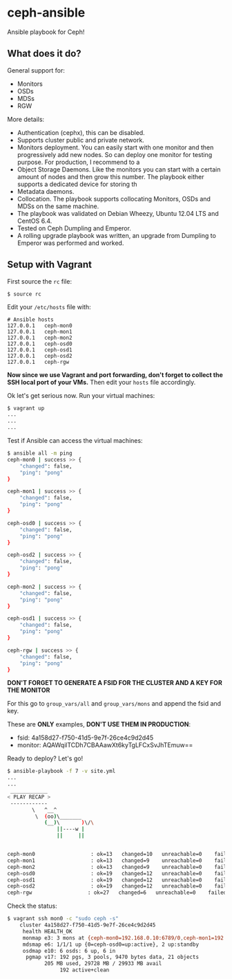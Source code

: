 ceph-ansible
============

Ansible playbook for Ceph!

## What does it do?

General support for:

* Monitors
* OSDs
* MDSs
* RGW

More details:

* Authentication (cephx), this can be disabled.
* Supports cluster public and private network.
* Monitors deployment. You can easily start with one monitor and then progressively add new nodes. So can deploy one monitor for testing purpose. For production, I recommend to a
* Object Storage Daemons. Like the monitors you can start with a certain amount of nodes and then grow this number. The playbook either supports a dedicated device for storing th
* Metadata daemons.
* Collocation. The playbook supports collocating Monitors, OSDs and MDSs on the same machine.
* The playbook was validated on Debian Wheezy, Ubuntu 12.04 LTS and CentOS 6.4.
* Tested on Ceph Dumpling and Emperor.
* A rolling upgrade playbook was written, an upgrade from Dumpling to Emperor was performed and worked.


## Setup with Vagrant

First source the `rc` file:

    $ source rc

Edit your `/etc/hosts` file with:

    # Ansible hosts
    127.0.0.1   ceph-mon0
    127.0.0.1   ceph-mon1
    127.0.0.1   ceph-mon2
    127.0.0.1   ceph-osd0
    127.0.0.1   ceph-osd1
    127.0.0.1   ceph-osd2
    127.0.0.1   ceph-rgw

**Now since we use Vagrant and port forwarding, don't forget to collect the SSH local port of your VMs.**
Then edit your `hosts` file accordingly.

Ok let's get serious now.
Run your virtual machines:

```bash
$ vagrant up
...
...
...
```

Test if Ansible can access the virtual machines:

```bash
$ ansible all -m ping
ceph-mon0 | success >> {
    "changed": false,
    "ping": "pong"
}

ceph-mon1 | success >> {
    "changed": false,
    "ping": "pong"
}

ceph-osd0 | success >> {
    "changed": false,
    "ping": "pong"
}

ceph-osd2 | success >> {
    "changed": false,
    "ping": "pong"
}

ceph-mon2 | success >> {
    "changed": false,
    "ping": "pong"
}

ceph-osd1 | success >> {
    "changed": false,
    "ping": "pong"
}

ceph-rgw | success >> {
    "changed": false,
    "ping": "pong"
}
```

**DON'T FORGET TO GENERATE A FSID FOR THE CLUSTER AND A KEY FOR THE MONITOR**

For this go to `group_vars/all` and `group_vars/mons` and append the fsid and key.

These are **ONLY** examples, **DON'T USE THEM IN PRODUCTION**:

* fsid: 4a158d27-f750-41d5-9e7f-26ce4c9d2d45
* monitor: AQAWqilTCDh7CBAAawXt6kyTgLFCxSvJhTEmuw==

Ready to deploy? Let's go!

```bash
$ ansible-playbook -f 7 -v site.yml
...
...
 ____________
< PLAY RECAP >
 ------------
        \   ^__^
         \  (oo)\_______
            (__)\       )\/\
                ||----w |
                ||     ||


ceph-mon0                  : ok=13   changed=10   unreachable=0    failed=0
ceph-mon1                  : ok=13   changed=9    unreachable=0    failed=0
ceph-mon2                  : ok=13   changed=9    unreachable=0    failed=0
ceph-osd0                  : ok=19   changed=12   unreachable=0    failed=0
ceph-osd1                  : ok=19   changed=12   unreachable=0    failed=0
ceph-osd2                  : ok=19   changed=12   unreachable=0    failed=0
ceph-rgw                  : ok=27   changed=6   unreachable=0    failed=0
```

Check the status:

```bash
$ vagrant ssh mon0 -c "sudo ceph -s"
    cluster 4a158d27-f750-41d5-9e7f-26ce4c9d2d45
     health HEALTH_OK
     monmap e3: 3 mons at {ceph-mon0=192.168.0.10:6789/0,ceph-mon1=192.168.0.11:6789/0,ceph-mon2=192.168.0.12:6789/0}, election epoch 6, quorum 0,1,2 ceph-mon0,ceph-mon1,ceph-mon
     mdsmap e6: 1/1/1 up {0=ceph-osd0=up:active}, 2 up:standby
     osdmap e10: 6 osds: 6 up, 6 in
      pgmap v17: 192 pgs, 3 pools, 9470 bytes data, 21 objects
            205 MB used, 29728 MB / 29933 MB avail
                 192 active+clean
